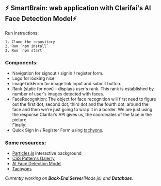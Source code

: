 ## ⚡️ SmartBrain: web application with Clarifai's AI Face Detection Model⚡️

Run instructions:
```
1. Clone the repository
2. Run `npm install`
3. Run `npm start`
```

### **Components:** 
- Navigation for signout / signin / register form.
- Logo for looking nice
- ImageLinkForm for image link input and submit button.
- Rank (static for now) - displays user's rank. This rank is established by number of user's images detected with faces.
- FaceRecognition:
  The object for face recognition will first need to figure out the first dot, second dot, third dot and the fourth dot, around the face and then we're just going to wrap it in a border. We are just using the response Clarifai's API gives us, the coordinates of the face in the picture. \
Finally:
- Quick Sign In / Register Form using [tachyons](https://tachyons.io/components/forms/sign-in/index.html). 

### **Some resources:**

- [Particles.js](https://vincentgarreau.com/particles.js/) interactive background
- [CSS Patterns Galerry](http://projects.verou.me/css3patterns/)
- [AI Face Detection Model](https://www.clarifai.com/models/ai-face-detection)
- [Tachyons](https://tachyons.io/)

*Currently working on **Back-End Server**(Node.js) and **Database**.* 
